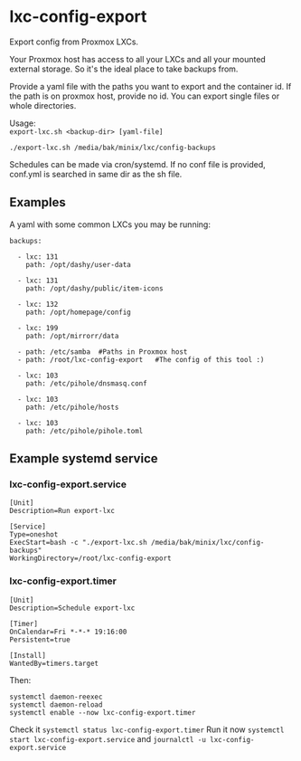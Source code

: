 # lxc-config-export
Export config from Proxmox LXCs.

Your Proxmox host has access to all your LXCs and all your mounted external storage. So it's the ideal place to take backups from.

Provide a yaml file with the paths you want to export and the container id. If the path is on proxmox host, provide no id.
You can export single files or whole directories.

Usage:  
```export-lxc.sh <backup-dir> [yaml-file]```

```./export-lxc.sh /media/bak/minix/lxc/config-backups```





Schedules can be made via cron/systemd.
If no conf file is provided, conf.yml is searched in same dir as the sh file.


## Examples
A yaml with some common LXCs you may be running:
```
backups:

  - lxc: 131
    path: /opt/dashy/user-data

  - lxc: 131
    path: /opt/dashy/public/item-icons

  - lxc: 132
    path: /opt/homepage/config

  - lxc: 199
    path: /opt/mirrorr/data

  - path: /etc/samba  #Paths in Proxmox host
  - path: /root/lxc-config-export   #The config of this tool :)

  - lxc: 103
    path: /etc/pihole/dnsmasq.conf

  - lxc: 103
    path: /etc/pihole/hosts

  - lxc: 103
    path: /etc/pihole/pihole.toml
```



## Example systemd service

### lxc-config-export.service
```
[Unit]
Description=Run export-lxc

[Service]
Type=oneshot
ExecStart=bash -c "./export-lxc.sh /media/bak/minix/lxc/config-backups"
WorkingDirectory=/root/lxc-config-export
```

### lxc-config-export.timer
```
[Unit]
Description=Schedule export-lxc

[Timer]
OnCalendar=Fri *-*-* 19:16:00
Persistent=true

[Install]
WantedBy=timers.target
```

Then:
```
systemctl daemon-reexec
systemctl daemon-reload
systemctl enable --now lxc-config-export.timer
```

Check it ```systemctl status lxc-config-export.timer```
Run it now ```systemctl start lxc-config-export.service``` and ```journalctl -u lxc-config-export.service```
